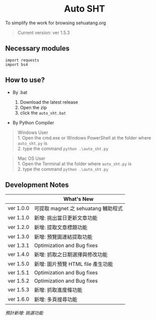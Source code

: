 <h1 align="center">Auto SHT</h1>

To simplify the work for browsing sehuatang.org
>Current version: ver 1.5.3

## Necessary modules
```
import requests 
import bs4
```
## How to use?
- By .bat
	1. Download the latest release
	2. Open the zip
	3. click the `auto_sht.bat`

- By Python Compiler
> Windows User<br>
	1. Open the cmd.exe or Windows PowerShell at the folder where `auto_sht.py` is<br>
	2. type the command `python .\auto_sht.py`

> Mac OS User<br>
	1. Open the Terminal at the folder where `auto_sht.py` is<br>
	2. type the command `python .\auto_sht.py`

## Development Notes

|           |What's New                          
|-----------|-------------------------------
|ver 1.0.0  |可提取 magnet 之 sehuatang 輔助程式
|ver 1.1.0  |新增: 挑出當日更新文章功能      
|ver 1.2.0  |新增: 提取文章標題功能
|ver 1.3.0  |新增: 預覽圖連結提取功能
|ver 1.3.1  |Optimization and Bug fixes
|ver 1.4.0  |新增: 抓取之日期選擇與修改功能
|ver 1.5.0  |新增: 圖片預覽 HTML file 產生功能
|ver 1.5.1  |Optimization and Bug fixes
|ver 1.5.2  |Optimization and Bug fixes
|ver 1.5.3  |新增: 抓取進度條功能
|ver 1.6.0  |新增: 多頁搜尋功能


*預計新增: 挑選功能*
